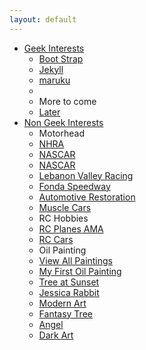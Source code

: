 ```yaml
---
layout: default
---
```

<div class="hero-unit">
    <div class="navbar navbar-inverse">
          <div class="navbar-inner">
                <div class="container">
                    <a class="btn btn-navbar" data-toggle="collapse" data-target=".nav-collapse">
                        <span class="icon-bar"></span>
                        <span class="icon-bar"></span>
                        <span class="icon-bar"></span>
                    </a>
                      <div class="nav-collapse collapse">
                          <ul class="nav">
                              <li class="dropdown">
                                <a href="#" class="dropdown-toggle" data-toggle="dropdown">Geek Interests</a>
                                <ul class="dropdown-menu">
                                  <li><a href="http://twitter.github.com/bootstrap/">Boot Strap</a></li>
                                  <li><a href="http://jekyllrb.com/">Jekyll</a></li>
                                  <li><a href="http://maruku.rubyforge.org/index.html">maruku</a></li>
                                  <li class="divider"></li>
                                  <li class="nav-header">More to come</li>
                                  <li><a href="#">Later</a></li>
                                </ul>
                              </li>
                              <li class="dropdown">
                              <a href="#" class="dropdown-toggle" data-toggle="dropdown">Non Geek Interests</a>
                                  <ul class="dropdown-menu">
                                      <li class="nav-header">Motorhead</li>
                                      <li><a href="http://www.nhra.com/">NHRA</a></li>
                                      <li><a href="http://www.nascar.com/">NASCAR</a></li>
                                      <li><a href="http://www.nascar.com/">NASCAR</a></li>
                                      <li><a href="http://www.lebanonvalley.com/">Lebanon Valley Racing</a></li>
                                      <li><a href="http://fondaspeedway.net/">Fonda Speedway</a></li>
                                      <li><a href="http://en.wikipedia.org/wiki/Automotive_restoration">Automotive Restoration</a></li>
                                      <li><a href="http://en.wikipedia.org/wiki/Muscle_car">Muscle Cars</a></li>
                                      <li class="nav-header">RC Hobbies</li>
                                      <li><a href="http://www.modelaircraft.org/">RC Planes AMA</a></li>
                                      <li><a href="http://www.rccaraction.com/">RC Cars</a></li>
                                      <li class="nav-header">Oil Painting</li>
                                      <li><a href="paintings.html">View All Paintings</a></li>
                                      <li><a href="../assets/mypics/fruitbasket.jpg">My First Oil Painting</a></li>
                                      <li><a href="../assets/mypics/treesunset.jpg">Tree at Sunset</a></li>
                                      <li><a href="../assets/mypics/jesrabbit.jpg">Jessica Rabbit</a></li>
                                      <li><a href="../assets/mypics/swirl.jpg">Modern Art</a></li>
                                      <li><a href="../assets/mypics/treeweep.jpg">Fantasy Tree</a></li>
                                      <li><a href="../assets/mypics/angel.jpg">Angel</a></li>
                                      <li><a href="../assets/mypics/fright.jpg">Dark Art</a></li>
                                  </ul>
                              </li>
                          </ul>
                      </div>
                </div>
          </div>
    </div>
</div>